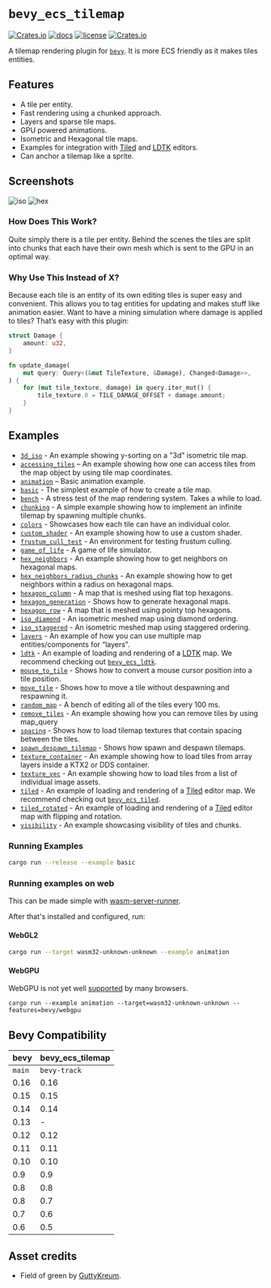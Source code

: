 # `bevy_ecs_tilemap`

[![Crates.io](https://img.shields.io/crates/v/bevy_ecs_tilemap)](https://crates.io/crates/bevy_ecs_tilemap)
[![docs](https://docs.rs/bevy_ecs_tilemap/badge.svg)](https://docs.rs/bevy_ecs_tilemap/)
[![license](https://img.shields.io/badge/license-MIT-blue.svg)](https://github.com/StarArawn/bevy_ecs_tilemap/blob/main/LICENSE)
[![Crates.io](https://img.shields.io/crates/d/bevy_ecs_tilemap)](https://crates.io/crates/bevy_ecs_tilemap)

A tilemap rendering plugin for [`bevy`](https://bevyengine.org/). It is more ECS friendly as it makes tiles entities.

## Features

- A tile per entity.
- Fast rendering using a chunked approach.
- Layers and sparse tile maps.
- GPU powered animations.
- Isometric and Hexagonal tile maps.
- Examples for integration with [Tiled](https://www.mapeditor.org/) and [LDTK](https://ldtk.io/) editors.
- Can anchor a tilemap like a sprite.

## Screenshots

![iso](screenshots/iso.png)
![hex](screenshots/hex.png)

### How Does This Work?

Quite simply there is a tile per entity. Behind the scenes the tiles are split into chunks that each have their own mesh which is sent to the GPU in an optimal way.

### Why Use This Instead of X?

Because each tile is an entity of its own editing tiles is super easy and convenient. This allows you to tag entities for updating and makes stuff like animation easier. Want to have a mining simulation where damage is applied to tiles? That’s easy with this plugin:

```rust
struct Damage {
    amount: u32,
}

fn update_damage(
    mut query: Query<(&mut TileTexture, &Damage), Changed<Damage>>,
) {
    for (mut tile_texture, damage) in query.iter_mut() {
        tile_texture.0 = TILE_DAMAGE_OFFSET + damage.amount;
    }
}
```

## Examples

- [`3d_iso`](examples/3d_iso.rs) - An example showing y-sorting on a "3d" isometric tile map.
- [`accessing_tiles`](examples/accessing_tiles.rs) – An example showing how one can access tiles from the map object by using tile map coordinates.
- [`animation`](examples/animation.rs) – Basic animation example.
- [`basic`](examples/basic.rs) - The simplest example of how to create a tile map.
- [`bench`](examples/bench.rs) - A stress test of the map rendering system. Takes a while to load.
- [`chunking`](examples/chunking.rs) - A simple example showing how to implement an infinite tilemap by spawning multiple chunks.
- [`colors`](examples/colors.rs) - Showcases how each tile can have an individual color.
- [`custom_shader`](examples/custom_shader.rs) - An example showing how to use a custom shader.
- [`frustum_cull_test`](examples/frustum_cull_test.rs) - An environment for testing frustum culling.
- [`game_of_life`](examples/game_of_life.rs) - A game of life simulator.
- [`hex_neighbors`](examples/hex_neighbors.rs) - An example showing how to get neighbors on hexagonal maps.
- [`hex_neighbors_radius_chunks`](examples/hex_neighbors_radius_chunks.rs) - An example showing how to get neighbors within a radius on hexagonal maps.
- [`hexagon_column`](examples/hexagon_column.rs) - A map that is meshed using flat top hexagons.
- [`hexagon_generation`](examples/hexagon_generation.rs) - Shows how to generate hexagonal maps.
- [`hexagon_row`](examples/hexagon_row.rs) - A map that is meshed using pointy top hexagons.
- [`iso_diamond`](examples/iso_diamond.rs) - An isometric meshed map using diamond ordering.
- [`iso_staggered`](examples/iso_staggered.rs) - An isometric meshed map using staggered ordering.
- [`layers`](examples/layers.rs) - An example of how you can use multiple map entities/components for “layers”.
- [`ldtk`](examples/ldtk.rs) - An example of loading and rendering of a [LDTK](https://ldtk.io/) map. We recommend checking out [`bevy_ecs_ldtk`](https://crates.io/crates/bevy_ecs_ldtk).
- [`mouse_to_tile`](examples/mouse_to_tile.rs) - Shows how to convert a mouse cursor position into a tile position.
- [`move_tile`](examples/move_tile.rs) - Shows how to move a tile without despawning and respawning it.
- [`random_map`](examples/random_map.rs) - A bench of editing all of the tiles every 100 ms.
- [`remove_tiles`](examples/remove_tiles.rs) - An example showing how you can remove tiles by using map_query
- [`spacing`](examples/spacing.rs) - Shows how to load tilemap textures that contain spacing between the tiles.
- [`spawn_despawn_tilemap`](examples/spawn_despawn_tilemap.rs) - Shows how spawn and despawn tilemaps.
- [`texture_container`](examples/texture_container.rs) - An example showing how to load tiles from array layers inside a KTX2 or DDS container.
- [`texture_vec`](examples/texture_vec.rs) - An example showing how to load tiles from a list of individual image assets.
- [`tiled`](examples/tiled.rs) - An example of loading and rendering of a [Tiled](https://www.mapeditor.org/) editor map. We recommend checking out [`bevy_ecs_tiled`](https://github.com/adrien-bon/bevy_ecs_tiled).
- [`tiled_rotated`](examples/tiled_rotated.rs) - An example of loading and rendering of a [Tiled](https://www.mapeditor.org/) editor map with flipping and rotation.
- [`visibility`](examples/visibility.rs) - An example showcasing visibility of tiles and chunks.

### Running Examples

```bash
cargo run --release --example basic
```

### Running examples on web

This can be made simple with [wasm-server-runner](https://github.com/jakobhellermann/wasm-server-runner).

After that's installed and configured, run:

#### WebGL2

```bash
cargo run --target wasm32-unknown-unknown --example animation
```

#### WebGPU

WebGPU is not yet well [supported](https://caniuse.com/webgpu) by many browsers.

```
cargo run --example animation --target=wasm32-unknown-unknown --features=bevy/webgpu
```

## Bevy Compatibility

| bevy   | bevy_ecs_tilemap |
| ------ | ---------------- |
| `main` | `bevy-track`     |
| 0.16   | 0.16             |
| 0.15   | 0.15             |
| 0.14   | 0.14             |
| 0.13   | -                |
| 0.12   | 0.12             |
| 0.11   | 0.11             |
| 0.10   | 0.10             |
| 0.9    | 0.9              |
| 0.8    | 0.8              |
| 0.8    | 0.7              |
| 0.7    | 0.6              |
| 0.6    | 0.5              |

## Asset credits

- Field of green by [GuttyKreum](https://guttykreum.itch.io/).
